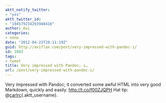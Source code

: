 ```yaml
---
aktt_notify_twitter:
- "yes"
aktt_twitter_id:
- "194579234293948416"
author: Avi
categories:
- none
date: "2012-04-23T20:11:19Z"
guid: http://aviflax.com/post/very-impressed-with-pandoc-i/
id: 1883
tags:
- tweet
title: Very impressed with Pandoc; i…
url: /post/very-impressed-with-pandoc-i/
---
```

Very impressed with Pandoc; it converted some awful HTML into very good Markdown, quickly and easily. <a href="http://t.co/f00ZJQPH" rel="nofollow">http://t.co/f00ZJQPH</a> Hat tip: @[carlrc](http://twitter.com/carlrc){.aktt_username}.